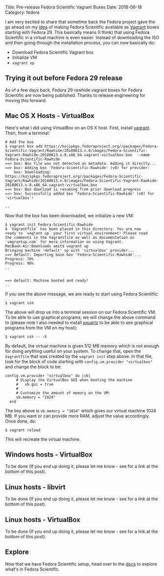 Title: Pre-release Fedora Scientific Vagrant Boxes
Date: 2018-06-18
Category: fedora

I am very excited to share that sometime back the Fedora project gave the go ahead on my [idea](https://fedoraproject.org/wiki/Changes/FedoraScientific_VagrantBox) of making Fedora Scientific
available as [Vagrant](https://www.vagrantup.com/) boxes starting with Fedora 29. This basically 
means (I think) that using Fedora Scientific in a virtual machine is even easier. Instead of downloading 
the ISO and then going through the installation process, you can now basically do:

- Download Fedora Scientific Vagrant box
- Initialize VM
- `vagrant up`
    
    
## Trying it out before Fedora 29 release

As of a few days back, Fedora 29 rawhide vagrant boxes for Fedora Scientific are now being published. Thanks to release
engineering for moving this forward. 

## Mac OS X Hosts - VirtualBox

Here's what I did using VirtualBox on an OS X host. First, install [vagrant](https://www.vagrantup.com/). Then, from a terminal:

```
# Add the box
$ vagrant box add https://kojipkgs.fedoraproject.org//packages/Fedora-Scientific-Vagrant/Rawhide/20180613.n.0/images/Fedora-Scientific-Vagrant-Rawhide-20180613.n.0.x86_64.vagrant-virtualbox.box  --name Fedora-Scientific-Rawhide
==> box: Box file was not detected as metadata. Adding it directly...
==> box: Adding box 'Fedora-Scientific-Rawhide' (v0) for provider: 
    box: Downloading: https://kojipkgs.fedoraproject.org//packages/Fedora-Scientific-Vagrant/Rawhide/20180613.n.0/images/Fedora-Scientific-Vagrant-Rawhide-20180613.n.0.x86_64.vagrant-virtualbox.box
==> box: Box download is resuming from prior download progress
==> box: Successfully added box 'Fedora-Scientific-Rawhide' (v0) for 'virtualbox'!

..
```

Now that the box has been downloaded, we initialize a new VM:

```
$ vagrant init Fedora-Scientific-Rawhide
A `Vagrantfile` has been placed in this directory. You are now
ready to `vagrant up` your first virtual environment! Please read
the comments in the Vagrantfile as well as documentation on
`vagrantup.com` for more information on using Vagrant.
MacBook-Air:Downloads amit$ vagrant up
Bringing machine 'default' up with 'virtualbox' provider...
==> default: Importing base box 'Fedora-Scientific-Rawhide'...
Progress: 70%
Progress: 90%
..


==> default: Machine booted and ready!
..
```

If you see the above message, we are ready to start using Fedora Scientific:

```
$ vagrant ssh
```

The above will drop us into a terminal session on our Fedora Scientific VM. To be able to use graphical programs, we
will change the above command to (please note I also needed to install [xquartz](https://www.xquartz.org/) to be able to see graphical programs from the VM on my host):

```
$ vagrant ssh -- -X
```

By default, the virtual machine is given 512 MB memory which is not enough for doing anything useful on your system. To change
that, open the `Vagrantfile` that was created by the `vagrant init` step above. In that file, look for the block of code
starting with `config.vm.provider "virtualbox"` and change the block to be:

```
config.vm.provider "virtualbox" do |vb|
     # Display the VirtualBox GUI when booting the machine
     #   vb.gui = true
     #
     # Customize the amount of memory on the VM:
     vb.memory = "1024"
  end
```

The key above is `vb.memory = "1024"` which gives our virtual machine 1024 MB. If you want or can provide more
RAM, adjust the value accordingly. Once done, do:

```
$ vagrant reload
```

This will recreate the virtual machine.

## Windows hosts - VirtualBox

To be done (If you end up doing it, please let me know - see for a link at the bottom of this post).

## Linux hosts - libvirt

To be done (If you end up doing it, please let me know - see for a link at the bottom of this post).

## Linux hosts - VirtualBox

To be done (If you end up doing it, please let me know - see for a link at the bottom of this post).


## Explore

Now that we have Fedora Scientific setup, head over to the [docs](http://fedora-scientific.readthedocs.io/en/latest/) to 
explore what's in Fedora Scientific.
